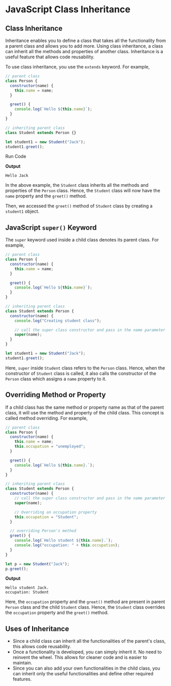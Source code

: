 # JavaScript Class Inheritance

## Class Inheritance

Inheritance enables you to define a class that takes all the functionality from a parent class and allows you to add more. Using class inheritance, a class can inherit all the methods and properties of another class. Inheritance is a useful feature that allows code reusability.

To use class inheritance, you use the `extends` keyword. For example,

```javascript
// parent class
class Person {
  constructor(name) {
    this.name = name;
  }

  greet() {
    console.log(`Hello ${this.name}`);
  }
}

// inheriting parent class
class Student extends Person {}

let student1 = new Student("Jack");
student1.greet();
```

Run Code

**Output**

```
Hello Jack
```

In the above example, the `Student` class inherits all the methods and properties of the `Person` class. Hence, the `Student` class will now have the `name` property and the `greet()` method.

Then, we accessed the `greet()` method of `Student` class by creating a `student1` object.

## JavaScript `super()` Keyword

The `super` keyword used inside a child class denotes its parent class. For example,

```javascript
// parent class
class Person {
  constructor(name) {
    this.name = name;
  }

  greet() {
    console.log(`Hello ${this.name}`);
  }
}

// inheriting parent class
class Student extends Person {
  constructor(name) {
    console.log("Creating student class");

    // call the super class constructor and pass in the name parameter
    super(name);
  }
}

let student1 = new Student("Jack");
student1.greet();
```

Here, `super` inside `Student` class refers to the `Person` class. Hence, when the constructor of `Student` class is called, it also calls the constructor of the `Person` class which assigns a `name` property to it.

## Overriding Method or Property

If a child class has the same method or property name as that of the parent class, it will use the method and property of the child class. This concept is called method overriding. For example,

```javascript
// parent class
class Person {
  constructor(name) {
    this.name = name;
    this.occupation = "unemployed";
  }

  greet() {
    console.log(`Hello ${this.name}.`);
  }
}

// inheriting parent class
class Student extends Person {
  constructor(name) {
    // call the super class constructor and pass in the name parameter
    super(name);

    // Overriding an occupation property
    this.occupation = "Student";
  }

  // overriding Person's method
  greet() {
    console.log(`Hello student ${this.name}.`);
    console.log("occupation: " + this.occupation);
  }
}

let p = new Student("Jack");
p.greet();
```

**Output**

```
Hello student Jack.
occupation: Student
```

Here, the `occupation` property and the `greet()` method are present in parent `Person` class and the child `Student` class. Hence, the `Student` class overrides the `occupation` property and the `greet()` method.

## Uses of Inheritance

- Since a child class can inherit all the functionalities of the parent's class, this allows code reusability.
- Once a functionality is developed, you can simply inherit it. No need to reinvent the wheel. This allows for cleaner code and is easier to maintain.
- Since you can also add your own functionalities in the child class, you can inherit only the useful functionalities and define other required features.
